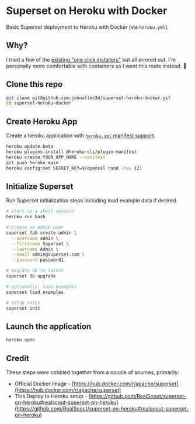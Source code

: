 # Superset on Heroku with Docker

Basic Superset deployment to Heroku with Docker (via `heroku.yml`).

## Why?

I tried a few of the [existing "one click installers"](https://github.com/RealScout/superset-on-heroku#realscout-superset-on-heroku) but all errored out. I'm personally more comfortable with containers so I went this route instead. 🤷

## Clone this repo

```sh
git clone git@github.com:johnallen3d/superset-heroku-docker.git
cd superset-heroku-docker
```

## Create Heroku App

Create a heroku application with [`heroku.yml` manifest support](https://devcenter.heroku.com/articles/build-docker-images-heroku-yml#creating-your-app-from-setup).

```sh
heroku update beta
heroku plugins:install @heroku-cli/plugin-manifest
heroku create YOUR_APP_NAME --manifest
git push heroku main
heroku config:set SECRET_KEY=$(openssl rand -hex 12)
```

## Initialize Superset

Run Superset initialization steps including load example data if desired.

```sh
# start up a shell session
heroku run bash

# create an admin user
superset fab create-admin \
  --username admin \
  --firstname Superset \
  --lastname Admin \
  --email admin@superset.com \
  --password password1

# migrate db to latest
superset db upgrade

# optionally: load examples
superset load_examples

# setup roles
superset init
```

## Launch the application

```sh
heroku open
```

## Credit

These steps were cobbled together from a couple of sources, primarily:

* Official Docker Image - [https://hub.docker.com/r/apache/superset](https://hub.docker.com/r/apache/superset)
* This Deploy to Heroku setup - [https://github.com/RealScout/superset-on-heroku#realscout-superset-on-heroku](https://github.com/RealScout/superset-on-heroku#realscout-superset-on-heroku)
